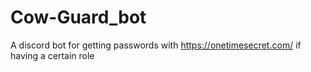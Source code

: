 # Cow-Guard_bot
A discord bot for getting passwords with https://onetimesecret.com/ if having a certain role